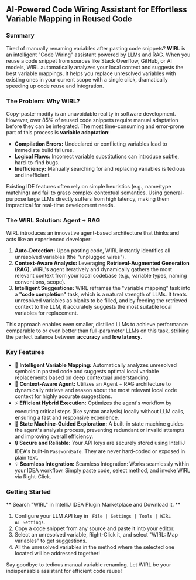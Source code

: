 ## AI-Powered Code Wiring Assistant for Effortless Variable Mapping in Reused Code

### Summary

Tired of manually renaming variables after pasting code snippets? **WIRL** is an intelligent "Code Wiring" assistant powered by LLMs and RAG. When you reuse a code snippet from sources like Stack Overflow, GitHub, or AI models, WIRL automatically analyzes your local context and suggests the best variable mappings. It helps you replace unresolved variables with existing ones in your current scope with a single click, dramatically speeding up code reuse and integration.

### The Problem: Why WIRL?

Copy-paste-modify is an unavoidable reality in software development. However, over 85% of reused code snippets require manual adaptation before they can be integrated. The most time-consuming and error-prone part of this process is **variable adaptation**:

*   **Compilation Errors:** Undeclared or conflicting variables lead to immediate build failures.
*   **Logical Flaws:** Incorrect variable substitutions can introduce subtle, hard-to-find bugs.
*   **Inefficiency:** Manually searching for and replacing variables is tedious and inefficient.

Existing IDE features often rely on simple heuristics (e.g., name/type matching) and fail to grasp complex contextual semantics. Using general-purpose large LLMs directly suffers from high latency, making them impractical for real-time development needs.

### The WIRL Solution: Agent + RAG

WIRL introduces an innovative agent-based architecture that thinks and acts like an experienced developer:

1.  **Auto-Detection:** Upon pasting code, WIRL instantly identifies all unresolved variables (the "unplugged wires").
2.  **Context-Aware Analysis:** Leveraging **Retrieval-Augmented Generation (RAG)**, WIRL's agent iteratively and dynamically gathers the most relevant context from your local codebase (e.g., variable types, naming conventions, scope).
3.  **Intelligent Suggestions:** WIRL reframes the "variable mapping" task into a **"code completion"** task, which is a natural strength of LLMs. It treats unresolved variables as blanks to be filled, and by feeding the retrieved context to the LLM, it accurately suggests the most suitable local variables for replacement.

This approach enables even smaller, distilled LLMs to achieve performance comparable to or even better than full-parameter LLMs on this task, striking the perfect balance between **accuracy** and **low latency**.

### Key Features

*   🚀 **Intelligent Variable Mapping:** Automatically analyzes unresolved symbols in pasted code and suggests optimal local variable replacements based on deep contextual understanding.
*   🧠 **Context-Aware Agent:** Utilizes an Agent + RAG architecture to dynamically retrieve and reason about the most relevant local code context for highly accurate suggestions.
*   ⚡ **Efficient Hybrid Execution:** Optimizes the agent's workflow by executing critical steps (like syntax analysis) locally without LLM calls, ensuring a fast and responsive experience.
*   🤖 **State Machine-Guided Exploration:** A built-in state machine guides the agent's analysis process, preventing redundant or invalid attempts and improving overall efficiency.
*   🔒 **Secure and Reliable:** Your API keys are securely stored using IntelliJ IDEA's built-in `PasswordSafe`. They are never hard-coded or exposed in plain text.
*   💡 **Seamless Integration:** Seamless Integration:</strong> Works seamlessly within your IDEA workflow. Simply paste code, select method, and invoke WIRL via Right-Click.

### Getting Started
** Search "WIRL" in IntelliJ IDEA Plugin Marketplace and Download it. **
1. Configure your LLM API key in <code> File | Settings | Tools | WIRL AI Settings</code>.</li>
2. Copy a code snippet from any source and paste it into your editor.</li>
3. Select an unresolved variable, Right-Click it, and select "WIRL: Map variables" to get suggestions.</li>
4. All the unresolved variables in the method where the selected one located will be addressed together!</li>

Say goodbye to tedious manual variable renaming. Let WIRL be your indispensable assistant for efficient code reuse!